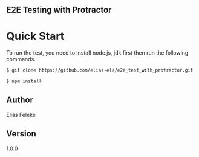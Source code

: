 ## E2E Testing with Protractor

# Quick Start

To run the test, you need to install node.js, jdk first then
run the following commands.

```bash
$ git clone https://github.com/elias-ela/e2e_test_with_protractor.git
```

```bash
$ npm install
```

## Author

Elias Feleke

## Version

1.0.0
